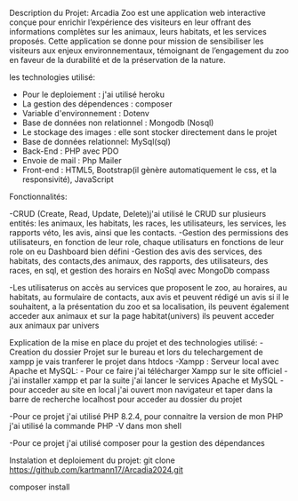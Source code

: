 Description du Projet:
Arcadia Zoo est une application web interactive conçue pour enrichir l’expérience des visiteurs en leur offrant des informations complètes sur les animaux, leurs habitats, et les services proposés. Cette application se donne pour mission de sensibiliser les visiteurs aux enjeux environnementaux, témoignant de l’engagement du zoo en faveur de la durabilité et de la préservation de la nature.

les technologies utilisé:

-   Pour le deploiement : j'ai utilisé heroku
-   La gestion des dépendences : composer
-   Variable d'environnement : Dotenv
-   Base de données non relationnel : Mongodb (Nosql)
-   Le stockage des images : elle sont stocker directement dans le projet
-   Base de données relationnel: MySql(sql)
-   Back-End : PHP avec PDO
-   Envoie de mail : Php Mailer
-   Front-end : HTML5, Bootstrap(il gènère automatiquement le css, et la responsivité), JavaScript


Fonctionnalités:

-CRUD (Create, Read, Update, Delete)j'ai utilisé le CRUD sur plusieurs entités: les animaux, les habitats, les races, les utilisateurs, les services, les rapports véto, les avis, ainsi que les contacts.
-Gestion des permissions des utilisateurs, en fonction de leur role, chaque utilisaturs en fonctions de leur role on eu Dashboard bien défini
-Gestion des avis des services, des habitats, des contacts,des animaux, des rapports, des utilisateurs, des races, en sql, et gestion des horairs en NoSql avec MongoDb compass

-Les utilisaterus on accès au services que proposent le zoo, au horaires, au habitats, au formulaire de contacts, aux avis et peuvent rédigé un avis si il le souhaitent, a la présentation du zoo et sa localisation, ils peuvent également acceder aux animaux et sur la page habitat(univers) ils peuvent acceder aux animaux par univers

Explication de la mise en place du projet et des technologies utilisé:
-Creation du dossier Projet sur le bureau et lors du telechargement de xampp je vais tranferer le projet dans htdocs
-Xampp : Serveur local avec Apache et MySQL:
    - Pour ce faire j'ai télécharger Xampp sur le site officiel
    - j'ai installer xampp  et par la suite j'ai lancer le services Apache et MySQL
    - pour acceder au site en local j'ai ouvert mon navigateur et taper dans la barre de recherche localhost pour acceder au dossier du projet

-Pour ce projet j'ai utilisé PHP 8.2.4, pour connaitre la version de mon PHP j'ai utilisé la commande PHP -V dans mon shell

-Pour ce projet j'ai utilisé composer pour la gestion des dépendances


Instalation et deploiement du projet:
git clone https://github.com/kartmann17/Arcadia2024.git

composer install






